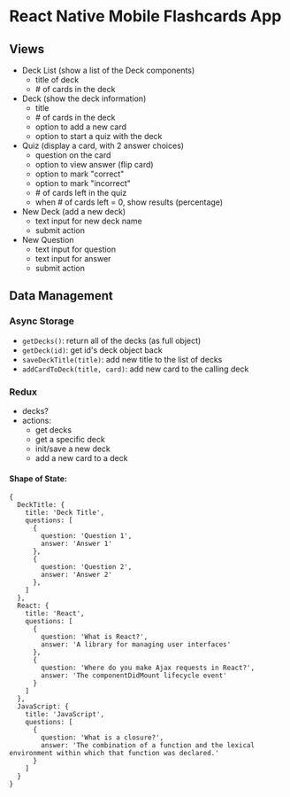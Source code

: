 # React Native Mobile Flashcards App

## Views

- Deck List (show a list of the Deck components)
  - title of deck
  - \# of cards in the deck
- Deck (show the deck information)
  - title
  - \# of cards in the deck
  - option to add a new card
  - option to start a quiz with the deck
- Quiz (display a card, with 2 answer choices)
  - question on the card
  - option to view answer (flip card)
  - option to mark "correct"
  - option to mark "incorrect"
  - \# of cards left in the quiz
  - when \# of cards left = 0, show results (percentage)
- New Deck (add a new deck)
  - text input for new deck name
  - submit action
- New Question
  - text input for question
  - text input for answer
  - submit action

## Data Management

### Async Storage

- `getDecks()`: return all of the decks (as full object)
- `getDeck(id)`: get id's deck object back
- `saveDeckTitle(title)`: add new title to the list of decks
- `addCardToDeck(title, card)`: add new card to the calling deck

### Redux

- decks?
- actions:
  - get decks
  - get a specific deck
  - init/save a new deck
  - add a new card to a deck

#### Shape of State:

```
{
  DeckTitle: {
    title: 'Deck Title',
    questions: [
      {
        question: 'Question 1',
        answer: 'Answer 1'
      },
      {
        question: 'Question 2',
        answer: 'Answer 2'
      },
    ]
  },
  React: {
    title: 'React',
    questions: [
      {
        question: 'What is React?',
        answer: 'A library for managing user interfaces'
      },
      {
        question: 'Where do you make Ajax requests in React?',
        answer: 'The componentDidMount lifecycle event'
      }
    ]
  },
  JavaScript: {
    title: 'JavaScript',
    questions: [
      {
        question: 'What is a closure?',
        answer: 'The combination of a function and the lexical environment within which that function was declared.'
      }
    ]
  }
}
```
